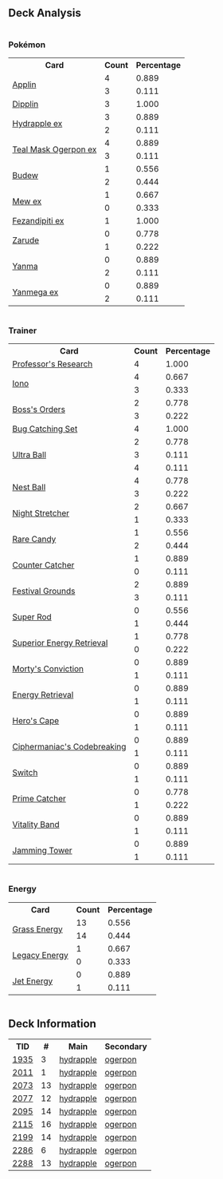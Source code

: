 
## Deck Analysis

<div style="display: flex; flex-wrap: wrap;">
<div style="flex: 1; margin-right: 10px;">
<h3>Pokémon</h3><table><tr><th>Card</th><th>Count</th><th>Percentage</th></tr><tr><td rowspan='2'><a href='https://limitlesstcg.com/cards/TWM/17'>Applin</a></td><td>4</td><td>0.889</td></tr><tr><td>3</td><td>0.111</td></tr><tr><td rowspan='1'><a href='https://limitlesstcg.com/cards/TWM/18'>Dipplin</a></td><td>3</td><td>1.000</td></tr><tr><td rowspan='2'><a href='https://limitlesstcg.com/cards/SCR/14'>Hydrapple ex</a></td><td>3</td><td>0.889</td></tr><tr><td>2</td><td>0.111</td></tr><tr><td rowspan='2'><a href='https://limitlesstcg.com/cards/TWM/25'>Teal Mask Ogerpon ex</a></td><td>4</td><td>0.889</td></tr><tr><td>3</td><td>0.111</td></tr><tr><td rowspan='2'><a href='https://limitlesstcg.com/cards/PRE/4'>Budew</a></td><td>1</td><td>0.556</td></tr><tr><td>2</td><td>0.444</td></tr><tr><td rowspan='2'><a href='https://limitlesstcg.com/cards/MEW/151'>Mew ex</a></td><td>1</td><td>0.667</td></tr><tr><td>0</td><td>0.333</td></tr><tr><td rowspan='1'><a href='https://limitlesstcg.com/cards/SFA/38'>Fezandipiti ex</a></td><td>1</td><td>1.000</td></tr><tr><td rowspan='2'><a href='https://limitlesstcg.com/cards/SSP/11'>Zarude</a></td><td>0</td><td>0.778</td></tr><tr><td>1</td><td>0.222</td></tr><tr><td rowspan='2'><a href='https://limitlesstcg.com/cards/jp/SV9a/2?translate=en'>Yanma</a></td><td>0</td><td>0.889</td></tr><tr><td>2</td><td>0.111</td></tr><tr><td rowspan='2'><a href='https://limitlesstcg.com/cards/jp/SV9a/3?translate=en'>Yanmega ex</a></td><td>0</td><td>0.889</td></tr><tr><td>2</td><td>0.111</td></tr></table>
</div><div style='flex: 1; margin-right: 10px;'><h3>Trainer</h3><table><tr><th>Card</th><th>Count</th><th>Percentage</th></tr><tr><td rowspan='1'><a href='https://limitlesstcg.com/cards/SVI/189'>Professor's Research</a></td><td>4</td><td>1.000</td></tr><tr><td rowspan='2'><a href='https://limitlesstcg.com/cards/PAL/185'>Iono</a></td><td>4</td><td>0.667</td></tr><tr><td>3</td><td>0.333</td></tr><tr><td rowspan='2'><a href='https://limitlesstcg.com/cards/PAL/172'>Boss's Orders</a></td><td>2</td><td>0.778</td></tr><tr><td>3</td><td>0.222</td></tr><tr><td rowspan='1'><a href='https://limitlesstcg.com/cards/TWM/143'>Bug Catching Set</a></td><td>4</td><td>1.000</td></tr><tr><td rowspan='3'><a href='https://limitlesstcg.com/cards/SVI/196'>Ultra Ball</a></td><td>2</td><td>0.778</td></tr><tr><td>3</td><td>0.111</td></tr><tr><td>4</td><td>0.111</td></tr><tr><td rowspan='2'><a href='https://limitlesstcg.com/cards/SVI/181'>Nest Ball</a></td><td>4</td><td>0.778</td></tr><tr><td>3</td><td>0.222</td></tr><tr><td rowspan='2'><a href='https://limitlesstcg.com/cards/SFA/61'>Night Stretcher</a></td><td>2</td><td>0.667</td></tr><tr><td>1</td><td>0.333</td></tr><tr><td rowspan='2'><a href='https://limitlesstcg.com/cards/SVI/191'>Rare Candy</a></td><td>1</td><td>0.556</td></tr><tr><td>2</td><td>0.444</td></tr><tr><td rowspan='2'><a href='https://limitlesstcg.com/cards/PAR/160'>Counter Catcher</a></td><td>1</td><td>0.889</td></tr><tr><td>0</td><td>0.111</td></tr><tr><td rowspan='2'><a href='https://limitlesstcg.com/cards/TWM/149'>Festival Grounds</a></td><td>2</td><td>0.889</td></tr><tr><td>3</td><td>0.111</td></tr><tr><td rowspan='2'><a href='https://limitlesstcg.com/cards/PAL/188'>Super Rod</a></td><td>0</td><td>0.556</td></tr><tr><td>1</td><td>0.444</td></tr><tr><td rowspan='2'><a href='https://limitlesstcg.com/cards/PAL/189'>Superior Energy Retrieval</a></td><td>1</td><td>0.778</td></tr><tr><td>0</td><td>0.222</td></tr><tr><td rowspan='2'><a href='https://limitlesstcg.com/cards/TEF/155'>Morty's Conviction</a></td><td>0</td><td>0.889</td></tr><tr><td>1</td><td>0.111</td></tr><tr><td rowspan='2'><a href='https://limitlesstcg.com/cards/SVI/171'>Energy Retrieval</a></td><td>0</td><td>0.889</td></tr><tr><td>1</td><td>0.111</td></tr><tr><td rowspan='2'><a href='https://limitlesstcg.com/cards/TEF/152'>Hero's Cape</a></td><td>0</td><td>0.889</td></tr><tr><td>1</td><td>0.111</td></tr><tr><td rowspan='2'><a href='https://limitlesstcg.com/cards/TEF/145'>Ciphermaniac's Codebreaking</a></td><td>0</td><td>0.889</td></tr><tr><td>1</td><td>0.111</td></tr><tr><td rowspan='2'><a href='https://limitlesstcg.com/cards/SVI/194'>Switch</a></td><td>0</td><td>0.889</td></tr><tr><td>1</td><td>0.111</td></tr><tr><td rowspan='2'><a href='https://limitlesstcg.com/cards/TEF/157'>Prime Catcher</a></td><td>0</td><td>0.778</td></tr><tr><td>1</td><td>0.222</td></tr><tr><td rowspan='2'><a href='https://limitlesstcg.com/cards/SVI/197'>Vitality Band</a></td><td>0</td><td>0.889</td></tr><tr><td>1</td><td>0.111</td></tr><tr><td rowspan='2'><a href='https://limitlesstcg.com/cards/TWM/153'>Jamming Tower</a></td><td>0</td><td>0.889</td></tr><tr><td>1</td><td>0.111</td></tr></table>
</div><div style='flex: 1; margin-right: 10px;'><h3>Energy</h3><table><tr><th>Card</th><th>Count</th><th>Percentage</th></tr><tr><td rowspan='2'><a href='https://limitlesstcg.com/cards/SVE/9'>Grass Energy</a></td><td>13</td><td>0.556</td></tr><tr><td>14</td><td>0.444</td></tr><tr><td rowspan='2'><a href='https://limitlesstcg.com/cards/TWM/167'>Legacy Energy</a></td><td>1</td><td>0.667</td></tr><tr><td>0</td><td>0.333</td></tr><tr><td rowspan='2'><a href='https://limitlesstcg.com/cards/PAL/190'>Jet Energy</a></td><td>0</td><td>0.889</td></tr><tr><td>1</td><td>0.111</td></tr></table>
</div></div>

## Deck Information

<table>
<tr><th>TID</th><th>#</th><th>Main</th><th>Secondary</th></tr>
<tr><td><a href='https://limitlesstcg.com/tournaments/jp/1935'>1935</a></td><td>3</td><td><a href='https://limitlesstcg.com/decks/list/jp/28785'>hydrapple</a></td><td><a href='https://limitlesstcg.com/decks/list/jp/28785'>ogerpon</a></td></tr><tr><td><a href='https://limitlesstcg.com/tournaments/jp/2011'>2011</a></td><td>1</td><td><a href='https://limitlesstcg.com/decks/list/jp/29991'>hydrapple</a></td><td><a href='https://limitlesstcg.com/decks/list/jp/29991'>ogerpon</a></td></tr><tr><td><a href='https://limitlesstcg.com/tournaments/jp/2073'>2073</a></td><td>13</td><td><a href='https://limitlesstcg.com/decks/list/jp/30970'>hydrapple</a></td><td><a href='https://limitlesstcg.com/decks/list/jp/30970'>ogerpon</a></td></tr><tr><td><a href='https://limitlesstcg.com/tournaments/jp/2077'>2077</a></td><td>12</td><td><a href='https://limitlesstcg.com/decks/list/jp/31032'>hydrapple</a></td><td><a href='https://limitlesstcg.com/decks/list/jp/31032'>ogerpon</a></td></tr><tr><td><a href='https://limitlesstcg.com/tournaments/jp/2095'>2095</a></td><td>14</td><td><a href='https://limitlesstcg.com/decks/list/jp/31315'>hydrapple</a></td><td><a href='https://limitlesstcg.com/decks/list/jp/31315'>ogerpon</a></td></tr><tr><td><a href='https://limitlesstcg.com/tournaments/jp/2115'>2115</a></td><td>16</td><td><a href='https://limitlesstcg.com/decks/list/jp/31634'>hydrapple</a></td><td><a href='https://limitlesstcg.com/decks/list/jp/31634'>ogerpon</a></td></tr><tr><td><a href='https://limitlesstcg.com/tournaments/jp/2199'>2199</a></td><td>14</td><td><a href='https://limitlesstcg.com/decks/list/jp/32936'>hydrapple</a></td><td><a href='https://limitlesstcg.com/decks/list/jp/32936'>ogerpon</a></td></tr><tr><td><a href='https://limitlesstcg.com/tournaments/jp/2286'>2286</a></td><td>6</td><td><a href='https://limitlesstcg.com/decks/list/jp/34262'>hydrapple</a></td><td><a href='https://limitlesstcg.com/decks/list/jp/34262'>ogerpon</a></td></tr><tr><td><a href='https://limitlesstcg.com/tournaments/jp/2288'>2288</a></td><td>13</td><td><a href='https://limitlesstcg.com/decks/list/jp/34301'>hydrapple</a></td><td><a href='https://limitlesstcg.com/decks/list/jp/34301'>ogerpon</a></td></tr></table>